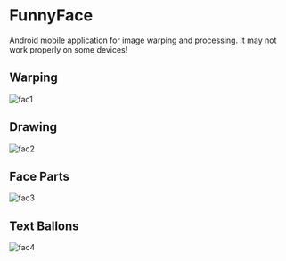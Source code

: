 # FunnyFace
Android mobile application for image warping and processing. It may not work properly on some devices!

## Warping
![fac1](https://cloud.githubusercontent.com/assets/24231815/22399503/43089334-e5a6-11e6-81f1-7bab05d0f9fb.png)

## Drawing
![fac2](https://cloud.githubusercontent.com/assets/24231815/22399504/432008de-e5a6-11e6-9041-9f2469270fd4.png)

## Face Parts
![fac3](https://cloud.githubusercontent.com/assets/24231815/22399505/4322995a-e5a6-11e6-9bdf-b302dc0ddefb.png)

## Text Ballons
![fac4](https://cloud.githubusercontent.com/assets/24231815/22399502/42eac9c6-e5a6-11e6-92fe-2651bca17f70.png)
